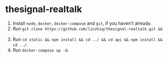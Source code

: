 # thesignal-realtalk

1. Install `node`, `docker`, `docker-compose` and `git`, if you haven't already.
2. Run `git clone https://github.com/linzhiq/thesignal-realtalk.git && `.
3. Run `cd static && npm install && cd ../ && cd api && npm install && cd ../`.
4. Run `docker-compose up -d`.